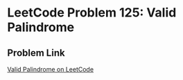 # LeetCode Problem 125: Valid Palindrome

## Problem Link

[Valid Palindrome on LeetCode](https://leetcode.com/problems/roman-to-integer/)

